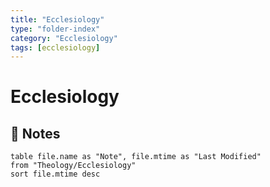 ```yaml
---
title: "Ecclesiology"
type: "folder-index"
category: "Ecclesiology"
tags: [ecclesiology]
---
```


# Ecclesiology

## 📄 Notes
```dataview
table file.name as "Note", file.mtime as "Last Modified"
from "Theology/Ecclesiology"
sort file.mtime desc
```
